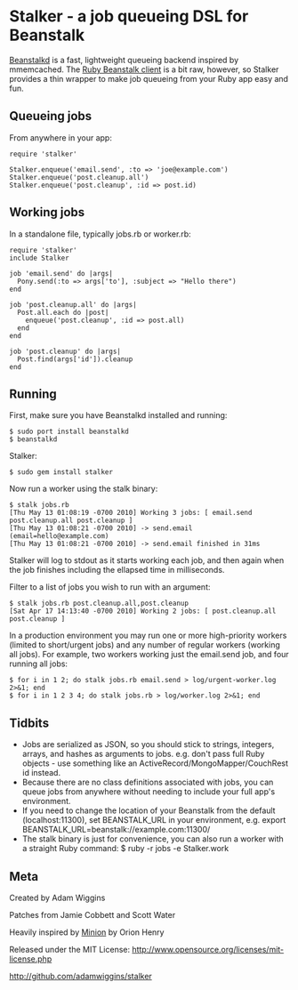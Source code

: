 Stalker - a job queueing DSL for Beanstalk
==========================================

[Beanstalkd](http://kr.github.com/beanstalkd/) is a fast, lightweight queueing backend inspired by mmemcached.  The [Ruby Beanstalk client](http://beanstalk.rubyforge.org/) is a bit raw, however, so Stalker provides a thin wrapper to make job queueing from your Ruby app easy and fun.

Queueing jobs
-------------

From anywhere in your app:

    require 'stalker'

    Stalker.enqueue('email.send', :to => 'joe@example.com')
    Stalker.enqueue('post.cleanup.all')
    Stalker.enqueue('post.cleanup', :id => post.id)

Working jobs
------------

In a standalone file, typically jobs.rb or worker.rb:

    require 'stalker'
    include Stalker

    job 'email.send' do |args|
      Pony.send(:to => args['to'], :subject => "Hello there")
    end

    job 'post.cleanup.all' do |args|
      Post.all.each do |post|
        enqueue('post.cleanup', :id => post.all)
      end
    end

    job 'post.cleanup' do |args|
      Post.find(args['id']).cleanup
    end

Running
-------

First, make sure you have Beanstalkd installed and running:

    $ sudo port install beanstalkd
    $ beanstalkd

Stalker:

    $ sudo gem install stalker

Now run a worker using the stalk binary:

    $ stalk jobs.rb
    [Thu May 13 01:08:19 -0700 2010] Working 3 jobs: [ email.send post.cleanup.all post.cleanup ]
    [Thu May 13 01:08:21 -0700 2010] -> send.email (email=hello@example.com)
    [Thu May 13 01:08:21 -0700 2010] -> send.email finished in 31ms

Stalker will log to stdout as it starts working each job, and then again when the job finishes including the ellapsed time in milliseconds.

Filter to a list of jobs you wish to run with an argument:

    $ stalk jobs.rb post.cleanup.all,post.cleanup
    [Sat Apr 17 14:13:40 -0700 2010] Working 2 jobs: [ post.cleanup.all post.cleanup ]

In a production environment you may run one or more high-priority workers (limited to short/urgent jobs) and any number of regular workers (working all jobs).  For example, two workers working just the email.send job, and four running all jobs:

    $ for i in 1 2; do stalk jobs.rb email.send > log/urgent-worker.log 2>&1; end
    $ for i in 1 2 3 4; do stalk jobs.rb > log/worker.log 2>&1; end

Tidbits
-------

* Jobs are serialized as JSON, so you should stick to strings, integers, arrays, and hashes as arguments to jobs.  e.g. don't pass full Ruby objects - use something like an ActiveRecord/MongoMapper/CouchRest id instead.
* Because there are no class definitions associated with jobs, you can queue jobs from anywhere without needing to include your full app's environment.
* If you need to change the location of your Beanstalk from the default (localhost:11300), set BEANSTALK_URL in your environment, e.g. export BEANSTALK_URL=beanstalk://example.com:11300/
* The stalk binary is just for convenience, you can also run a worker with a straight Ruby command:
    $ ruby -r jobs -e Stalker.work

Meta
----

Created by Adam Wiggins

Patches from Jamie Cobbett and Scott Water

Heavily inspired by [Minion](http://github.com/orionz/minion) by Orion Henry

Released under the MIT License: http://www.opensource.org/licenses/mit-license.php

http://github.com/adamwiggins/stalker

